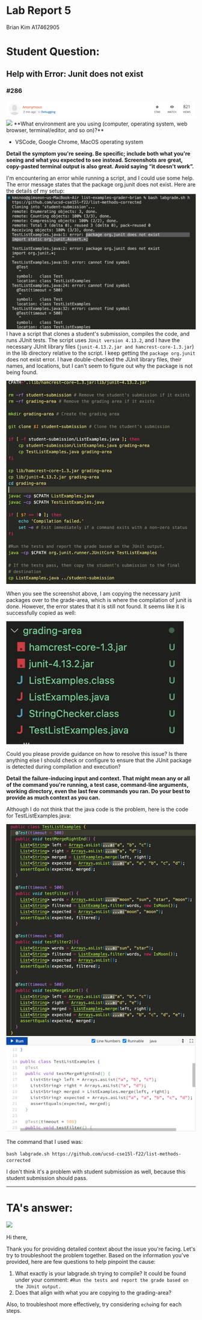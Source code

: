 # Lab Report 5
Brian Kim
A17462905

# Student Question: 

## Help with Error: Junit does not exist 
### #286

<img src="2minago.png"/>
<img src="heart.png"/>
**What environment are you using (computer, operating system, web browser, terminal/editor, and so on)?**

- VSCode, Google Chrome, MacOS operating system

**Detail the symptom you're seeing. Be specific; include both what you're seeing and what you expected to see instead. Screenshots are great, copy-pasted terminal output is also great. Avoid saying “it doesn't work”.**

I'm encountering an error while running a script, and I could use some help. The error message states that the package org.junit does not exist. Here are the details of my setup:
<img src="error5.png"/>
I have a script that clones a student's submission, compiles the code, and runs JUnit tests. The script uses ```JUnit version 4.13.2```, and I have the necessary JUnit library files (```junit-4.13.2.jar and hamcrest-core-1.3.jar```) in the lib directory relative to the script.
I keep getting the ```package org.junit``` does not exist error. I have double-checked the JUnit library files, their names, and locations, but I can't seem to figure out why the package is not being found. 

<img src="labgrade.png"/>

When you see the screenshot above, I am copying the necessary junit packages over to the grade-area, which is where the compilation of junit is done. However, the error states that it is still not found. It seems like it is successfully copied as well: 

<img src="gradingarea.png"/>

Could you please provide guidance on how to resolve this issue? Is there anything else I should check or configure to ensure that the JUnit package is detected during compilation and execution?

**Detail the failure-inducing input and context. That might mean any or all of the command you're running, a test case, command-line arguments, working directory, even the last few commands you ran. Do your best to provide as much context as you can.**

Although I do not think that the java code is the problem, here is the code for TestListExamples.java: 

<img src="testexamples.png"/>
<img src="codingblocktest.png"/>

The command that I used was: 

```bash labgrade.sh https://github.com/ucsd-cse15l-f22/list-methods-corrected```

I don't think it's a problem with student submission as well, because this student submission should pass. 

_________________

# TA's answer: 

<img src="answer.png"/>

Hi there,

Thank you for providing detailed context about the issue you're facing. Let's try to troubleshoot the problem together. Based on the information you've provided, here are few questions to help pinpoint the cause:

1. What exactly is your labgrade.sh trying to compile? It could be found under your comment: ```#Run the tests and report the grade based on the JUnit output.``` 
2. Does that align with what you are copying to the grading-area?

Also, to troubleshoot more effectively, try considering ```echo```ing for each steps. 



